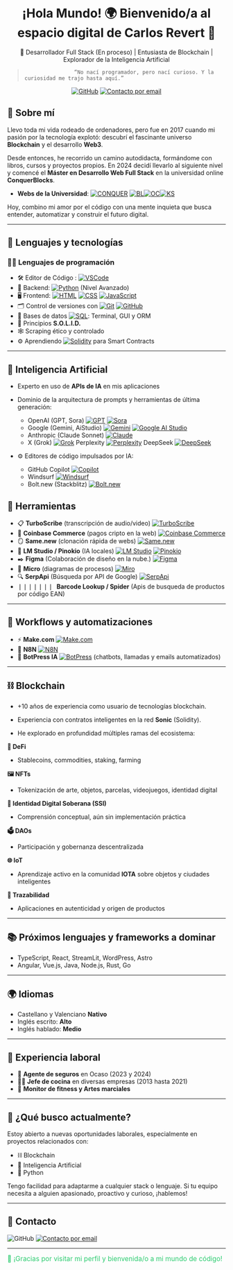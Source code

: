 <h1 align="center">¡Hola Mundo! 🌍 Bienvenido/a al espacio digital de Carlos Revert  👋</h1>

<p align="center">
🎯 Desarrollador Full Stack (En proceso) | Entusiasta de Blockchain | Explorador de la Inteligencia Artificial

>                     “No nací programador, pero nací curioso. Y la curiosidad me trajo hasta aquí.”
</p>

<p align="center">
  <a href="https://github.com/RevertDeveloper"><img src="https://img.shields.io/github/followers/RevertDeveloper?label=GitHub&style=social" alt="GitHub" /></a>
  <a href="mailto:revert.developer@gmail.com"><img src="https://img.shields.io/badge/email-revert.developer@gmail.com-333?logo=gmail&style=flat-square" alt="Contacto por email"></a>
</p>

## 🚀 Sobre mí

Llevo toda mi vida rodeado de ordenadores, pero fue en 2017 cuando mi pasión por la tecnología explotó: descubrí el fascinante universo **Blockchain** y el desarrollo **Web3**.

Desde entonces, he recorrido un camino autodidacta, formándome con libros, cursos y proyectos propios.
En 2024 decidí llevarlo al siguiente nivel y comencé el **Máster en Desarrollo Web Full Stack** en la universidad online **ConquerBlocks**.
* **Webs de la Universidad**: [![CONQUER](https://img.shields.io/badge/CONQUER-000000?style=flat\&logo=data:image/svg%2bxml)](https://www.conquerblocks.com/)&nbsp;[![BL](https://img.shields.io/badge/BL-FFD700?style=flat\&logo=data:image/svg%2bxml)](https://www.conquerblocks.com/agenda/fullstack/eu?utm_source=website&utm_medium=rebound&utm_campaign=conquerblocks/?utm_source=website)[![OC](https://img.shields.io/badge/OC-90EE90?style=flat\&logo=data:image/svg%2bxml)](https://www.conquerblocks.com/master-desarrollo-web-full-stack)[![KS](https://img.shields.io/badge/KS-87CEEB?style=flat\&logo=data:image/svg%2bxml)](https://app.conquerblocks.com/)


Hoy, combino mi amor por el código con una mente inquieta que busca entender, automatizar y construir el futuro digital.


---

## 🧠 Lenguajes y tecnologías

### 👨‍💻 Lenguajes de programación
- 🛠️ Editor de Código : [![VSCode](https://img.shields.io/badge/Visual_Studio_Code-007ACC?style=flat\&logo=visualstudiocode\&logoColor=white)](https://code.visualstudio.com/)
- 🐍 Backend: [![Python](https://img.shields.io/badge/Python-3776AB?style=flat\&logo=python\&logoColor=white)](https://www.python.org/) (Nivel Avanzado)
- 🖥️ Frontend: [![HTML](https://img.shields.io/badge/HTML5-E34F26?style=flat\&logo=html5\&logoColor=white)](https://www.w3schools.com/html/)
[![CSS](https://img.shields.io/badge/CSS3-1572B6?style=flat\&logo=css3\&logoColor=white)](https://www.w3schools.com/css/)
[![JavaScript](https://img.shields.io/badge/JavaScript-F7DF1E?style=flat\&logo=javascript\&logoColor=black)](https://www.w3schools.com/js/)
- 🗂️ Control de versiones con [![Git](https://img.shields.io/badge/Git-F05032?style=flat\&logo=git\&logoColor=white)](https://git-scm.com/) [![GitHub](https://img.shields.io/badge/GitHub-181717?style=flat\&logo=github\&logoColor=white)](https://github.com/)
- 🧮 Bases de datos [![SQL](https://img.shields.io/badge/SQL-4479A1?style=flat\&logo=mysql\&logoColor=white)](https://www.mysql.com/): Terminal, GUI y ORM
- 🧱 Principios **S.O.L.I.D.**
- 🕸️ Scraping ético y controlado
- ⚙️ Aprendiendo [![Solidity](https://img.shields.io/badge/Solidity-363636?style=flat\&logo=solidity\&logoColor=white)](https://soliditylang.org/)
 para Smart Contracts

---


## 🧬 Inteligencia Artificial

- Experto en uso de **APIs de IA** en mis aplicaciones
- Dominio de la arquitectura de prompts y herramientas de última generación:
  - OpenAI (GPT, Sora) [![GPT](https://img.shields.io/badge/OpenAI-GPT-10a37f?style=flat&logo=openai&logoColor=white)](https://chatgpt.com/) [![Sora](https://img.shields.io/badge/Sora-VideoAI-8e44ad)](https://sora.chatgpt.com/explore/videos)
  - Google (Gemini, AiStudio) [![Gemini](https://img.shields.io/badge/Gemini-Google-black?logo=google)](https://gemini.google.com/app) [![Google AI Studio](https://img.shields.io/badge/Google_AI_Studio-4285F4?style=flat&logo=google&logoColor=white)](https://aistudio.google.com/)
  - Anthropic (Claude Sonnet) [![Claude](https://img.shields.io/badge/Claude-Anthropic-blueviolet)](https://claude.ai/)
  - X (Grok) [![Grok](https://img.shields.io/badge/Grok-000000?style=flat&logo=x&logoColor=white)](https://x.ai/) Perplexity [![Perplexity](https://img.shields.io/badge/Perplexity-1E90FF?style=flat&logo=perplexity&logoColor=white)](https://www.perplexity.ai/) DeepSeek [![DeepSeek](https://img.shields.io/badge/DeepSeek-00BFFF?style=flat&logo=deepseek&logoColor=white)](https://chat.deepseek.com/)


    
- ⚙️ Editores de código impulsados por IA:
  - GitHub Copilot [![Copilot](https://img.shields.io/badge/GitHub_Copilot-222?logo=github&logoColor=green)](https://github.com/features/copilot)
  - Windsurf       [![Windsurf](https://img.shields.io/badge/Windsurf-1E90FF?style=flat&logo=windsurf&logoColor=white)](https://windsurf.com/editor)
  - Bolt.new (Stackblitz) [![Bolt.new](https://img.shields.io/badge/Bolt.new-FFCC00?style=flat&logo=stackblitz&logoColor=black)](https://bolt.new/)


## 🧰 Herramientas

- 📋 **TurboScribe** (transcripción de audio/video) [![TurboScribe](https://img.shields.io/badge/TurboScribe-4A90E2?style=flat)](https://turboscribe.ai/es/)
- 💸 **Coinbase Commerce** (pagos cripto en la web) [![Coinbase Commerce](https://img.shields.io/badge/Coinbase_Commerce-0052FF?style=flat&logo=coinbase&logoColor=white)](https://www.coinbase.com/es-es/commerce)
- 🪞 **Same.new** (clonación rápida de webs) [![Same.new](https://img.shields.io/badge/Same.new-1ABC9C?style=flat)](https://same.new/)
- 🧠 **LM Studio / Pinokio** (IA locales) [![LM Studio](https://img.shields.io/badge/LM_Studio-5A67D8?style=flat)](https://lmstudio.ai/) [![Pinokio](https://img.shields.io/badge/Pinokio-34D399?style=flat)](https://pinokio.computer/)
- ✒️ **Figma** (Colaboración de diseño en la nube.) [![Figma](https://img.shields.io/badge/Figma-F24E1E?style=flat&logo=figma&logoColor=white)](https://www.figma.com/)
- 🧭 **Micro** (diagramas de procesos) [![Miro](https://img.shields.io/badge/Miro-FFDA2B?style=flat&logo=miro&logoColor=050038)](https://miro.com/es/diagrama/)
- 🔍 **SerpApi** (Búsqueda por API de Google) [![SerpApi](https://img.shields.io/badge/SerpApi-GoogleScraper-lightgrey)](https://serpapi.com/)
- ❘❘❘❘❘❘❘ &nbsp;**Barcode Lookup / Spider** (Apis de busqueda de productos por código EAN)

---

## 🔁 Workflows y automatizaciones

- ⚡ **Make.com** [![Make.com](https://img.shields.io/badge/Make-4526E6?style=flat&logo=make&logoColor=white)](https://www.make.com/en)
- 🧩 **N8N** [![N8N](https://img.shields.io/badge/N8N-Workflow-orange)](https://n8n.io/)
- 🤖 **BotPress IA** [![BotPress](https://img.shields.io/badge/BotPress-Chatbot-red)](https://botpress.com/es) (chatbots, llamadas y emails automatizados)

---

## ⛓️ Blockchain

- +10 años de experiencia como usuario de tecnologías blockchain.
- Experiencia con contratos inteligentes en la red **Sonic** (Solidity).

- He explorado en profundidad múltiples ramas del ecosistema:

**🧾 DeFi**
- Stablecoins, commodities, staking, farming
  
**🖼️ NFTs**
- Tokenización de arte, objetos, parcelas, videojuegos, identidad digital

**🧬 Identidad Digital Soberana (SSI)**
- Comprensión conceptual, aún sin implementación práctica

**🗳️ DAOs**
- Participación y gobernanza descentralizada
  
**🌐 IoT**
- Aprendizaje activo en la comunidad **IOTA** sobre objetos y ciudades inteligentes
  
**🧾 Trazabilidad**
- Aplicaciones en autenticidad y origen de productos

---

## 📚 Próximos lenguajes y frameworks a dominar

- TypeScript, React, StreamLit, WordPress, Astro  
- Angular, Vue.js, Java, Node.js, Rust, Go

---

## 🌍 Idiomas

- Castellano y Valenciano **Nativo**
- Inglés escrito: **Alto**  
- Inglés hablado: **Medio**

---

## 💼 Experiencia laboral

- 🤝 **Agente de seguros** en Ocaso (2023 y 2024)
- 🧑‍🍳 **Jefe de cocina** en diversas empresas (2013 hasta 2021)
- 🥋 **Monitor de fitness y Artes marciales**

---

## 🎯 ¿Qué busco actualmente?

Estoy abierto a nuevas oportunidades laborales, especialmente en proyectos relacionados con:
- ⛓️ Blockchain
- 🤖 Inteligencia Artificial
- 🐍 Python

Tengo facilidad para adaptarme a cualquier stack o lenguaje. Si tu equipo necesita a alguien apasionado, proactivo y curioso, ¡hablemos!

---

## 💬 Contacto

<p 
  <a href="https://github.com/TuUsuario"><img src="https://img.shields.io/github/followers/TuUsuario?label=GitHub&style=social" alt="GitHub" /></a>
  <a href="mailto:revert.developer@gmail.com"><img src="https://img.shields.io/badge/email-revert.developer@gmail.com-red?logo=gmail&style=flat-square" alt="Contacto por email"></a>
</p>

---

<span style="color:#2ecc71; font-size:1.1em">💚 ¡Gracias por visitar mi perfil y bienvenida/o a mi mundo de código!</span>
